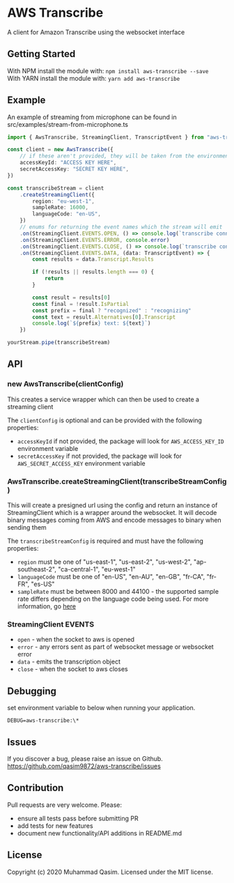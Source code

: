 # AWS Transcribe

A client for Amazon Transcribe using the websocket interface

## Getting Started

With NPM install the module with: `npm install aws-transcribe --save`  
With YARN install the module with: `yarn add aws-transcribe`

## Example

An example of streaming from microphone can be found in src/examples/stream-from-microphone.ts

```typescript
import { AwsTranscribe, StreamingClient, TranscriptEvent } from "aws-transcribe"

const client = new AwsTranscribe({
    // if these aren't provided, they will be taken from the environment
    accessKeyId: "ACCESS KEY HERE",
    secretAccessKey: "SECRET KEY HERE",
})

const transcribeStream = client
    .createStreamingClient({
        region: "eu-west-1",
        sampleRate: 16000,
        languageCode: "en-US",
    })
    // enums for returning the event names which the stream will emit
    .on(StreamingClient.EVENTS.OPEN, () => console.log(`transcribe connection opened`))
    .on(StreamingClient.EVENTS.ERROR, console.error)
    .on(StreamingClient.EVENTS.CLOSE, () => console.log(`transcribe connection closed`))
    .on(StreamingClient.EVENTS.DATA, (data: TranscriptEvent) => {
        const results = data.Transcript.Results

        if (!results || results.length === 0) {
            return
        }

        const result = results[0]
        const final = !result.IsPartial
        const prefix = final ? "recognized" : "recognizing"
        const text = result.Alternatives[0].Transcript
        console.log(`${prefix} text: ${text}`)
    })

yourStream.pipe(transcribeStream)
```

## API

### new AwsTranscribe(clientConfig)

This creates a service wrapper which can then be used to create a streaming client

The `clientConfig` is optional and can be provided with the following properties:

-   `accessKeyId` if not provided, the package will look for `AWS_ACCESS_KEY_ID` environment variable
-   `secretAccessKey` if not provided, the package will look for `AWS_SECRET_ACCESS_KEY` environment variable

### AwsTranscribe.createStreamingClient(transcribeStreamConfig)

This will create a presigned url using the config and return an instance of StreamingClient which is a wrapper around the websocket. It will decode binary messages coming from AWS and encode messages to binary when sending them

The `transcribeStreamConfig` is required and must have the following properties:

-   `region` must be one of "us-east-1", "us-east-2", "us-west-2", "ap-southeast-2", "ca-central-1", "eu-west-1"
-   `languageCode` must be one of "en-US", "en-AU", "en-GB", "fr-CA", "fr-FR", "es-US"
-   `sampleRate` must be between 8000 and 44100 - the supported sample rate differs depending on the language code being used. For more information, go [here](https://docs.aws.amazon.com/transcribe/latest/dg/streaming.html)

### StreamingClient EVENTS

-   `open` - when the socket to aws is opened
-   `error` - any errors sent as part of websocket message or websocket error
-   `data` - emits the transcription object
-   `close` - when the socket to aws closes

## Debugging

set environment variable to below when running your application.

```cli
DEBUG=aws-transcribe:\*
```

## Issues

If you discover a bug, please raise an issue on Github. https://github.com/qasim9872/aws-transcribe/issues

## Contribution

Pull requests are very welcome. Please:

-   ensure all tests pass before submitting PR
-   add tests for new features
-   document new functionality/API additions in README.md

## License

Copyright (c) 2020 Muhammad Qasim. Licensed under the MIT license.
